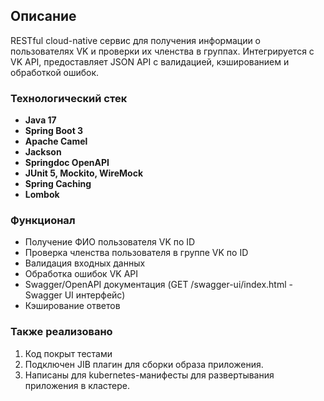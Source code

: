 ## Описание

RESTful cloud-native сервис для получения информации о пользователях VK и проверки их членства в группах. Интегрируется с VK API, предоставляет JSON API с валидацией, кэшированием и обработкой ошибок.

### Технологический стек
- **Java 17**
- **Spring Boot 3**
- **Apache Camel**
- **Jackson** 
- **Springdoc OpenAPI** 
- **JUnit 5, Mockito, WireMock**
- **Spring Caching** 
- **Lombok**

### Функционал
- Получение ФИО пользователя VK по ID
- Проверка членства пользователя в группе VK по ID
- Валидация входных данных
- Обработка ошибок VK API
- Swagger/OpenAPI документация (GET /swagger-ui/index.html - Swagger UI интерфейс)
- Кэширование ответов
  
### Также реализовано

1. Код покрыт тестами
2. Подключен JIB плагин для сборки образа приложения.
3. Написаны для kubernetes-манифесты для развертывания приложения в кластере.

